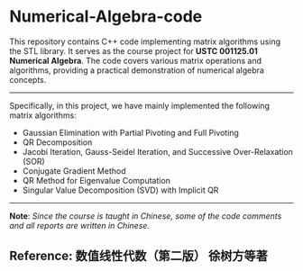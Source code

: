 # Numerical-Algebra-code


This repository contains C++ code implementing matrix algorithms using the STL library. It serves as the course project for **USTC 001125.01 Numerical Algebra**. The code covers various matrix operations and algorithms, providing a practical demonstration of numerical algebra concepts.

----

 Specifically, in this project, we have mainly implemented the following matrix algorithms:
  - Gaussian Elimination with Partial Pivoting and Full Pivoting
  - QR Decomposition
  - Jacobi Iteration, Gauss-Seidel Iteration, and Successive Over-Relaxation (SOR)
  - Conjugate Gradient Method
  - QR Method for Eigenvalue Computation
  - Singular Value Decomposition (SVD) with Implicit QR
    
-----

**Note**: *Since the course is taught in Chinese, some of the code comments and all reports are written in Chinese.*

**Reference**: 数值线性代数（第二版） 徐树方等著
------




